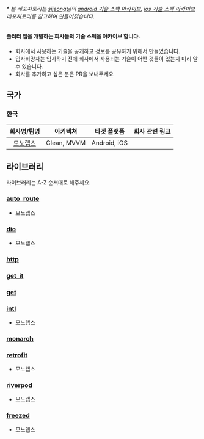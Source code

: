 ###### * 본 레포지토리는 [sjjeong](https://github.com/sjjeong)님의 [android 기술 스팩 아카이브](https://github.com/sjjeong/android-tech-spec-in-korea-company), [ios 기술 스팩 아카이브](https://github.com/sjjeong/ios-tech-spec-in-korea-company) 레포지토리를 참고하여 만들어졌습니다.

#### 플러터 앱을 개발하는 회사들의 기술 스펙을 아카이브 합니다.
- 회사에서 사용하는 기술을 공개하고 정보를 공유하기 위해서 만들었습니다.
- 입사희망자는 입사하기 전에 회사에서 사용되는 기술이 어떤 것들이 있는지 미리 알 수 있습니다.
- 회사를 추가하고 싶은 분은 PR을 보내주세요

## 국가

### 한국
|회사명/팀명|아키텍쳐|타겟 플랫폼|회사 관련 링크|
|:-:|:-:|:-:|:-:|
|[모노랩스](https://monolabs.io)|Clean, MVVM| Android, iOS ||

## 라이브러리
라이브러리는 A-Z 순서대로 해주세요.

### [auto_route](https://pub.dev/packages/auto_route)
- 모노랩스

### [dio](https://pub.dev/packages/dio)
- 모노랩스

### [http](https://pub.dev/packages/http)

### [get_it](https://pub.dev/packages/get_it)

### [get](https://pub.dev/packages/get)

### [intl](https://pub.dev/packages/intl)
- 모노랩스

### [monarch](https://monarchapp.io/)

### [retrofit](https://pub.dev/packages/retrofit)
- 모노랩스

### [riverpod](https://pub.dev/packages/riverpod)
- 모노랩스

### [freezed](https://pub.dev/packages/freezed)
- 모노랩스
